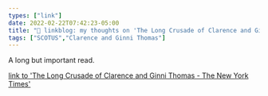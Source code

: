 ```yaml
---
types: ["link"]
date: 2022-02-22T07:42:23-05:00
title: "🔗 linkblog: my thoughts on 'The Long Crusade of Clarence and Ginni Thomas - The New York Times'"
tags: ["SCOTUS","Clarence and Ginni Thomas"]
---
```

A long but important read.
 
[link to 'The Long Crusade of Clarence and Ginni Thomas - The New York Times'](https://www.nytimes.com/2022/02/22/magazine/clarence-ginni-thomas.html)
